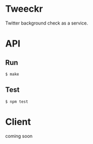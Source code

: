 Tweeckr
====

Twitter background check as a service.



API
===

Run
---
`$ make`


Test
---

`$ npm test`





Client
===

coming soon
